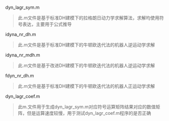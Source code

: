 
dyn_lagr_sym.m

> 此.m文件是基于标准DH建模下的拉格朗日动力学求解算法，求解均使用符号表达，主要用于公式推导

idyna_nr_dh.m

> 此.m文件是基于标准DH建模下的牛顿欧迭代法的机器人逆运动学求解

idyna_nr_mdh.m

> 此.m文件是基于改进DH建模下的牛顿欧迭代法的机器人逆运动学求解

fdyn_nr_dh.m

> 此.m文件是基于标准DH建模下的牛顿欧迭代法的机器人正运动学求解

dyn_lagr_coef.m
>此m.文件用于生成dyn_lagr_sym.m对应符号运算矩阵结果对应的数值矩阵，但是运算速度较慢，用于测试dyn_lagr_coef.m程序的是否正确
